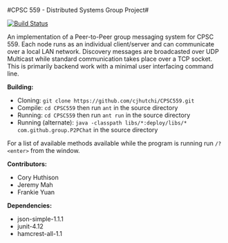 #CPSC 559 - Distributed Systems Group Project#

[![Build
Status](https://travis-ci.org/cjhutchi/CPSC559.svg?branch=master)](https://travis-ci.org/cjhutchi/CPSC559)

An implementation of a Peer-to-Peer group messaging system for CPSC 559.
Each node runs as an individual client/server and can communicate over a local
LAN network. Discovery messages are broadcasted over UDP Multicast while
standard communication takes place over a TCP socket. This is primarily backend
work with a minimal user interfacing command line.

**Building:**
* Cloning: `git clone https://github.com/cjhutchi/CPSC559.git`
* Compile: `cd CPSC559` then run `ant` in the source directory
* Running: `cd CPSC559` then run `ant run` in the source directory
* Running (alternate): `java -classpath libs/*:deploy/libs/* com.github.group.P2PChat` in the source directory

For a list of available methods available while the program is running run
`/?<enter>` from the window.

**Contributors:**
* Cory Huthison
* Jeremy Mah
* Frankie Yuan

**Dependencies:**
* json-simple-1.1.1
* junit-4.12
* hamcrest-all-1.1
